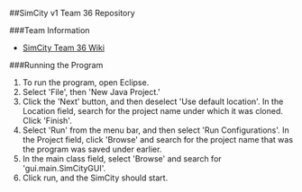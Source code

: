 ##SimCity v1 Team 36 Repository

###Team Information
  + [SimCity Team 36 Wiki](https://github.com/usc-csci201-fall2013/team36/wiki)

###Running the Program
  1.  To run the program, open Eclipse.
  2.  Select 'File', then 'New Java Project.'
  3.  Click the 'Next' button, and then deselect 'Use default location'. In the Location field, search for the project name under which it was cloned. Click 'Finish'.
  4.  Select 'Run' from the menu bar, and then select 'Run Configurations'. In the Project field, click 'Browse' and search for the project name that was the program was saved under earlier. 
  5.  In the main class field, select 'Browse' and search for 'gui.main.SimCityGUI'.
  6.  Click run, and the SimCity should start.

  